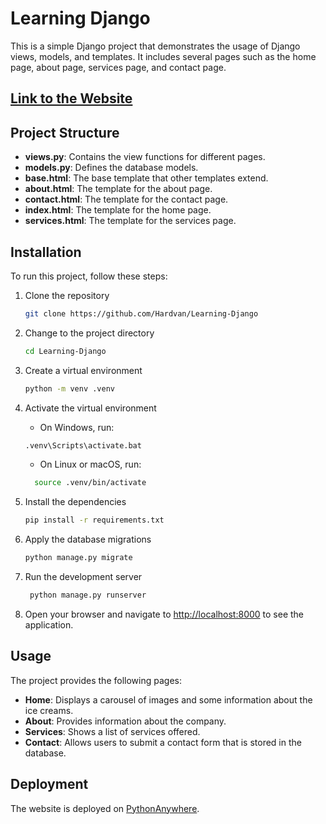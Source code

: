 # Learning Django

This is a simple Django project that demonstrates the usage of Django views, models, and templates. It includes several pages such as the home page, about page, services page, and contact page.

## [Link to the Website](https://learningdjango.pythonanywhere.com/)

## Project Structure

- **views.py**: Contains the view functions for different pages.
- **models.py**: Defines the database models.
- **base.html**: The base template that other templates extend.
- **about.html**: The template for the about page.
- **contact.html**: The template for the contact page.
- **index.html**: The template for the home page.
- **services.html**: The template for the services page.

## Installation

To run this project, follow these steps:

1. Clone the repository

   ```bash
   git clone https://github.com/Hardvan/Learning-Django
   ```

2. Change to the project directory

   ```bash
   cd Learning-Django
   ```

3. Create a virtual environment

   ```bash
   python -m venv .venv
   ```

4. Activate the virtual environment

   - On Windows, run:

   ```bash
   .venv\Scripts\activate.bat
   ```

   - On Linux or macOS, run:

   ```bash
     source .venv/bin/activate
   ```

5. Install the dependencies

   ```bash
   pip install -r requirements.txt
   ```

6. Apply the database migrations

   ```bash
   python manage.py migrate
   ```

7. Run the development server

   ```bash
    python manage.py runserver
   ```

8. Open your browser and navigate to <http://localhost:8000> to see the application.

## Usage

The project provides the following pages:

- **Home**: Displays a carousel of images and some information about the ice creams.
- **About**: Provides information about the company.
- **Services**: Shows a list of services offered.
- **Contact**: Allows users to submit a contact form that is stored in the database.

## Deployment

The website is deployed on [PythonAnywhere](https://www.pythonanywhere.com/).

